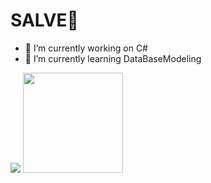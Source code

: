 <h1> SALVE🤙 </h1> 

- 🔭 I’m currently working on C#
- 🌱 I’m currently learning DataBaseModeling
<div> 
  <img src="https://github-readme-stats.vercel.app/api/top-langs/?username=Mirand8&langs_count=8&theme=dark"/>
  <img height="160em" src="https://github-readme-stats.vercel.app/api?username=Mirand8&theme=dark&showicons=true"/>
</div>

